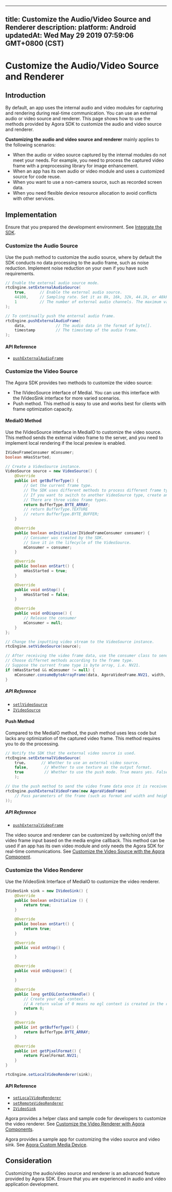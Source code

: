 
---
title: Customize the Audio/Video Source and Renderer
description: 
platform: Android
updatedAt: Wed May 29 2019 07:59:06 GMT+0800 (CST)
---
# Customize the Audio/Video Source and Renderer
## Introduction

By default, an app uses the internal audio and video modules for capturing and rendering during real-time communication. You can use an external audio or video source and renderer. This page shows how to use the methods provided by Agora SDK to customize the audio and video source and renderer.

**Customizing the audio and video source and renderer** mainly applies to the following scenarios:

* When the audio or video source captured by the internal modules do not meet your needs. For example, you need to process the captured video frame with a preprocessing library for image enhancement.
* When an app has its own audio or video module and uses a customized source for code reuse.
* When you want to use a non-camera source, such as recorded screen data.
* When you need flexible device resource allocation to avoid conflicts with other services.

## Implementation

Ensure that you prepared the development environment. See [Integrate the SDK](../../en/Video/android_video.md).

### Customize the Audio Source

Use the push method to customize the audio source, where by default the SDK conducts no data processing to the audio frame, such as noise reduction. Implement noise reduction on your own if you have such requirements.

```java
// Enable the external audio source mode.
rtcEngine.setExternalAudioSource(
	true,      // Enable the external audio source.
	44100,     // Sampling rate. Set it as 8k, 16k, 32k, 44.1k, or 48kHz.
	1          // The number of external audio channels. The maximum value is 2.
);

// To continually push the enternal audio frame.
rtcEngine.pushExternalAudioFrame(
	data,             // The audio data in the format of byte[].
	timestamp         // The timestamp of the audio frame.
);
```


#### API Reference
*  [`pushExternalAudioFrame`](https://docs.agora.io/en/Video/API%20Reference/java/classio_1_1agora_1_1rtc_1_1_rtc_engine.html#a9e219a679d066cfc2544b5e8f9d4d69f)

### Customize the Video Source

The Agora SDK provides two methods to customize the video source:

- The IVideoSource interface of MediaI. You can use this interface with the IVideoSink interface for more varied scenarios.
- Push method. This method is easy to use and works best for clients with frame optimization capacity.

#### MediaIO Method

Use the IVideoSource interface in MediaIO to customize the video source. This method sends the external video frame to the server, and you need to implement local rendering if the local preview is enabled.

```java
IVideoFrameConsumer mConsumer;
boolean mHasStarted;

// Create a VideoSource instance.
VideoSource source = new VideoSource() {
	@Override
	public int getBufferType() {
		// Get the current frame type. 
		// The SDK uses different methods to process different frame types.
		// If you want to switch to another VideoSource type, create another instance.
		// There are three video frame types.
		return BufferType.BYTE_ARRAY;
		// return BufferType.TEXTURE
		// return BufferType.BYTE_BUFFER;
	}

	@Override
 	public boolean onInitialize(IVideoFrameConsumer consumer) {
		// Consumer was created by the SDK.
		// Save it in the lifecycle of the VideoSource.
		mConsumer = consumer;
	}

	@Override
 	public boolean onStart() {
		mHasStarted = true;
	}

	@Override
  	public void onStop() {
		mHasStarted = false;
	}

	@Override
 	public void onDispose() {
		// Release the consumer
		mConsumer = null;
	}
};

// Change the inputting video stream to the VideoSource instance.
rtcEngine.setVideoSource(source);

// After receiving the video frame data, use the consumer class to send the data.
// Choose differnet methods according to the frame type.
// Suppose the current frame type is byte array, i.e. NV21.
if (mHasStarted && mConsumer != null) {
	mConsumer.consumeByteArrayFrame(data, AgoraVideoFrame.NV21, width, height, rotation, timestamp);
}
```

##### API Reference

* [`setlVideoSource`](https://docs.agora.io/en/Video/API%20Reference/java/classio_1_1agora_1_1rtc_1_1_rtc_engine.html#aa240e991d12b5240fc5fd362cbc0d521)
* [`IVideoSource`](https://docs.agora.io/en/Video/API%20Reference/java/interfaceio_1_1agora_1_1rtc_1_1mediaio_1_1_i_video_source.html)

#### Push Method

Compared to the MediaIO method, the push method uses less code but lacks any optimization of the captured video frame. This method requires you to do the processing.

```java
// Notify the SDK that the external video source is used.
rtcEngine.setExternalVideoSource(
    true，      // Whether to use an external video source.
    false,       // Whether to use texture as the output format.
    true         // Whether to use the push mode. True means yes. False means to use the pull mode, which is not supported.
    );

// Use the push method to send the video frame data once it is received.
rtcEngine.pushExternalVideoFrame(new AgoraVideoFrame(
    // Pass parameters of the frame (such as format and width and height) in the AgoraVideoFrame construct.
));
```

##### API Reference
* [`pushExternalVideoFrame`](https://docs.agora.io/en/Video/API%20Reference/java/classio_1_1agora_1_1rtc_1_1_rtc_engine.html#a6e7327f4449800a2c2ddc200eb2c0386)

The video source and renderer can be customized by switching on/off the video frame input based on the media engine callback. This method can be used if an app has its own video module and only needs the Agora SDK for real-time communications. See [Customize the Video Source with the Agora Component](../../en/Video/custom_advanced_android.md).

### Customize the Video Renderer

Use the IVideoSink Interface of MediaIO to customize the video renderer.

```java
IVideoSink sink = new IVideoSink() {
    @Override
    public boolean onInitialize () {
        return true;
    }

    @Override
    public boolean onStart() {
        return true;
    }

    @Override
    public void onStop() {

    }

    @Override
    public void onDispose() {

    }

    @Override
    public long getEGLContextHandle() {
        // Create your egl context.
        // A return value of 0 means no egl context is created in the renderer.
        return 0;
    }

    @Override
    public int getBufferType() {
        return BufferType.BYTE_ARRAY;
    }

    @Override
    public int getPixelFormat() {
        return PixelFormat.NV21;
    }
}

rtcEngine.setLocalVideoRenderer(sink);
```

#### API Reference
* [`setLocalVideoRenderer`](https://docs.agora.io/en/Video/API%20Reference/java/classio_1_1agora_1_1rtc_1_1_rtc_engine.html#ab10fd6d8dd89a5bca09b115ecd9e3416)
* [`setRemoteVideoRenderer`](https://docs.agora.io/en/Video/API%20Reference/java/classio_1_1agora_1_1rtc_1_1_rtc_engine.html#a0da32c040cb9d987df2950b83459ba56)
* [`IVideoSink`](https://docs.agora.io/en/Video/API%20Reference/java/interfaceio_1_1agora_1_1rtc_1_1mediaio_1_1_i_video_sink.html)


Agora provides a helper class and sample code for developers to customize the video renderer. See [Customize the Video Renderer with Agora Components](../../en/Video/custom_advanced_android.md).

Agora provides a sample app for customizing the video source and video sink. See [Agora Custom Media Device](https://github.com/AgoraIO/Advanced-Video/tree/master/Custom-Media-Device/Agora-Custom-Media-Device-Android).

## Consideration

Customizing the audio/video source and renderer is an advanced feature provided by Agora SDK. Ensure that you are experienced in audio and video application development.
